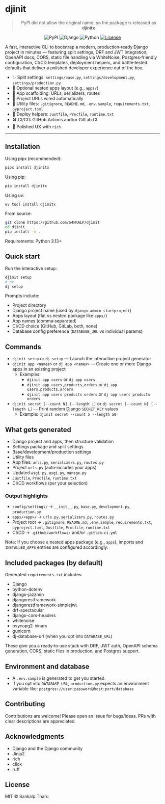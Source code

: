 # djinit

<div align="center">

> PyPI did not allow the original name, so the package is released as **djinitx**

<img src="https://img.shields.io/pypi/v/djinitx?color=blue&label=PyPI&logo=pypi&logoColor=white" alt="PyPI">
<img src="https://img.shields.io/badge/Django-4.2%20%7C%205.1%20%7C%205.2-0C4B33?logo=django&logoColor=white" alt="Django">
<img src="https://img.shields.io/badge/Python-3.13%2B-3776AB?logo=python&logoColor=white" alt="Python">
<a href="https://github.com/S4NKALP/djinit/blob/main/LICENSE"><img src="https://img.shields.io/badge/License-MIT-blue.svg" alt="License"></a>

</div>

A fast, interactive CLI to bootstrap a modern, production‑ready Django project in minutes — featuring split settings, DRF and JWT integration, OpenAPI docs, CORS, static file handling via WhiteNoise, Postgres‑friendly configuration, CI/CD templates, deployment helpers, and battle‑tested defaults that deliver a polished developer experience out of the box.

- ✨ Split settings: `settings/base.py`, `settings/development.py`, `settings/production.py`
- 🧱 Optional nested apps layout (e.g., `apps/`)
- 🧩 App scaffolding: URLs, serializers, routes
- 🔗 Project URLs wired automatically
- 🧰 Utility files: `.gitignore`, `README.md`, `.env.sample`, `requirements.txt`, `pyproject.toml`
- 🚀 Deploy helpers: `Justfile`, `Procfile`, `runtime.txt`
- 🛠️ CI/CD: GitHub Actions and/or GitLab CI
- 🎨 Polished UX with `rich`

---

## Installation

Using pipx (recommended):

```bash
pipx install djinitx
```

Using pip:

```bash
pip install djinitx
```

Using uv:

```bash
uv tool install djinitx
```

From source:

```bash
git clone https://github.com/S4NKALP/djinit
cd djinit
pip install -e .
```

Requirements: Python 3.13+

## Quick start

Run the interactive setup:

```bash
djinit setup
# or
dj setup
```

Prompts include:

- Project directory
- Django project name (used by `django-admin startproject`)
- Apps layout (flat vs nested package like `apps/`)
- App names (comma‑separated)
- CI/CD choice (GitHub, GitLab, both, none)
- Database config preference (`DATABASE_URL` vs individual params)

## Commands

- `djinit setup` or `dj setup` — Launch the interactive project generator
- `djinit app <names>` or `dj app <names>` — Create one or more Django apps in an existing project
  - Examples:
    - `djinit app users` or `dj app users`
    - `djinit app users,products,orders` or `dj app users,products,orders`
    - `djinit app users products orders` or `dj app users products orders`
- `djinit secret [--count N] [--length L]` or `dj secret [--count N] [--length L]` — Print random Django `SECRET_KEY` values
  - Example: `djinit secret --count 5 --length 50`

## What gets generated

- Django project and apps, then structure validation
- Settings package and split settings
- Base/development/production settings
- Utility files
- App files: `urls.py`, `serializers.py`, `routes.py`
- Project `urls.py` (auto‑includes your apps)
- Updated `wsgi.py`, `asgi.py`, `manage.py`
- `Justfile`, `Procfile`, `runtime.txt`
- CI/CD workflows (per your selection)

### Output highlights

- `config/settings/` → `__init__.py`, `base.py`, `development.py`, `production.py`
- `apps/<app>/` → `urls.py`, `serializers.py`, `routes.py`
- Project root → `.gitignore`, `README.md`, `.env.sample`, `requirements.txt`, `pyproject.toml`, `Justfile`, `Procfile`, `runtime.txt`
- CI/CD → `.github/workflows/` and/or `.gitlab-ci.yml`

Note: If you choose a nested apps package (e.g., `apps`), imports and `INSTALLED_APPS` entries are configured accordingly.

## Included packages (by default)

Generated `requirements.txt` includes:

- Django
- python-dotenv
- django-jazzmin
- djangorestframework
- djangorestframework-simplejwt
- drf-spectacular
- django-cors-headers
- whitenoise
- psycopg2-binary
- gunicorn
- dj-database-url (when you opt into `DATABASE_URL`)

These give you a ready‑to‑use stack with DRF, JWT auth, OpenAPI schema generation, CORS, static files in production, and Postgres support.

## Environment and database

- A `.env.sample` is generated to get you started.
- If you opt into `DATABASE_URL`, `production.py` expects an environment variable like:
  `postgres://user:password@host:port/database`

## Contributing

Contributions are welcome!
Please open an issue for bugs/ideas. PRs with clear descriptions are appreciated.

## Acknowledgments

- Django and the Django community
- Jinja2
- rich
- click
- ruff

## License

MIT © Sankalp Tharu
